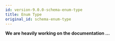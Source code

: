 ```yaml
---
id: version-9.0.0-schema-enum-type
title: Enum Type
original_id: schema-enum-type
---
```


**We are heavily working on the documentation ...**